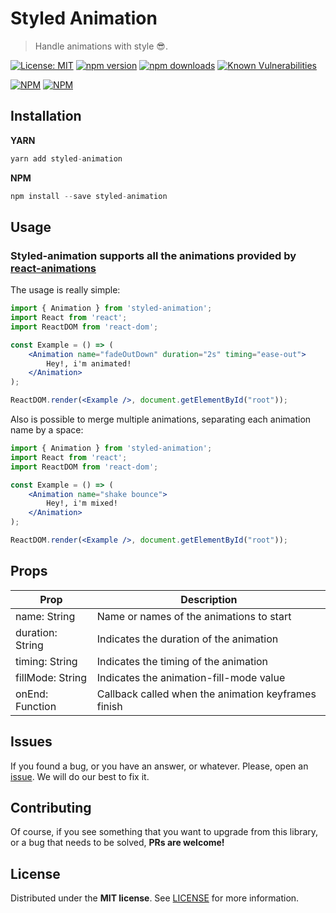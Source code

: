 # Styled Animation
> Handle animations with style :sunglasses:.

[![License: MIT](https://img.shields.io/badge/License-MIT-brightgreen.svg)](https://opensource.org/licenses/MIT) [![npm version](https://badge.fury.io/js/styled-animation.svg)](https://badge.fury.io/js/styled-animation) [![npm downloads](https://img.shields.io/npm/dm/styled-animation.svg)](https://www.npmjs.com/package/styled-animation) [![Known Vulnerabilities](https://snyk.io/test/github/blackboxvision/styled-animation/badge.svg)](https://snyk.io/test/github/blackboxvision/styled-animation)

[![NPM](https://nodei.co/npm/styled-animation.png?downloads=true&downloadRank=true&stars=true)](https://nodei.co/npm/styled-animation/) [![NPM](https://nodei.co/npm-dl/styled-animation.png?months=9&height=2)](https://nodei.co/npm/styled-animation/) 

## Installation

**YARN**

```javascript
yarn add styled-animation
```

**NPM**

```javascript
npm install --save styled-animation
```

## Usage

### Styled-animation supports all the animations provided by [react-animations](http://react-animations.herokuapp.com/)

The usage is really simple:

```jsx
import { Animation } from 'styled-animation';
import React from 'react';
import ReactDOM from 'react-dom';

const Example = () => (
    <Animation name="fadeOutDown" duration="2s" timing="ease-out">
        Hey!, i'm animated!
    </Animation>
);

ReactDOM.render(<Example />, document.getElementById("root"));
```

Also is possible to merge multiple animations, separating each animation name by a space:

```jsx
import { Animation } from 'styled-animation';
import React from 'react';
import ReactDOM from 'react-dom';

const Example = () => (
    <Animation name="shake bounce">
        Hey!, i'm mixed!
    </Animation>
);

ReactDOM.render(<Example />, document.getElementById("root"));
```
## Props

| Prop  |  Description  |
|---|---|
| name: String  | Name or names of the animations to start  |
| duration: String  | Indicates the duration of the animation  |
| timing: String  | Indicates the timing of the animation  |
| fillMode: String  | Indicates the animation-fill-mode value  |
| onEnd: Function  | Callback called when the animation keyframes finish |


## Issues

If you found a bug, or you have an answer, or whatever. Please, open an [issue](https://github.com/BlackBoxVision/styled-animation/issues). We will do our best to fix it.

## Contributing

Of course, if you see something that you want to upgrade from this library, or a bug that needs to be solved, **PRs are welcome!**

## License

Distributed under the **MIT license**. See [LICENSE](https://github.com/BlackBoxVision/styled-animation/blob/master/LICENSE) for more information.
